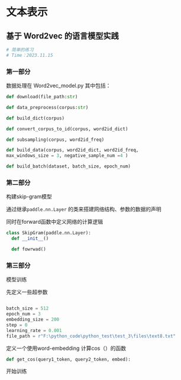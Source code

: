 # 文本表示

## 基于 Word2vec 的语言模型实践

```py
# 简单的练习
# Time：2023.11.15
```

### 第一部分

数据处理在 Word2vec_model.py
其中包括：

```py
def download(file_path:str)

def data_preprocess(corpus:str)

def build_dict(corpus)

def convert_corpus_to_id(corpus, word2id_dict)

def subsampling(corpus, word2id_freq)

def build_data(corpus, word2id_dict, word2id_freq, 
max_windows_size = 3, negative_sample_num =4 )

def build_batch(dataset, batch_size, epoch_num)

```

### 第二部分

构建skip-gram模型

通过继承` paddle.nn.Layer ` 的类来搭建网络结构、参数的数据的声明

同时在forward函数中定义网络的计算逻辑

```py
class SkipGram(paddle.nn.Layer):
  def __init__()

  def fowrwad()

```

### 第三部分

模型训练

先定义一些超参数

```py

batch_size = 512
epoch_num = 3
embedding_size = 200
step = 0
learning_rate = 0.001
file_path = r"F:\python_code\python_test\test_3\files\text8.txt"

```

定义一个使用word-embedding 计算cos（）的函数

```py
def get_cos(query1_token, query2_token, embed):

```

开始训练
